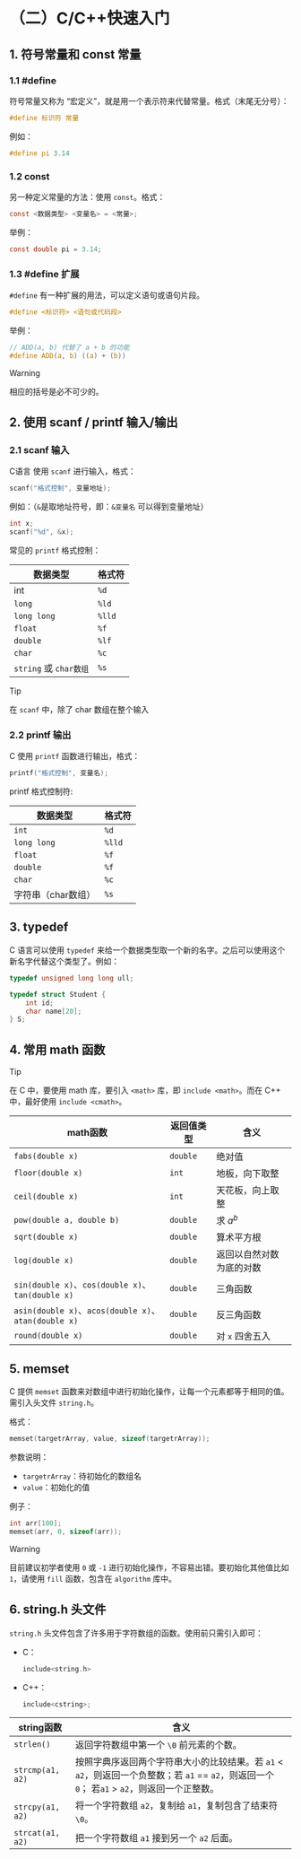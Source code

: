 # （二）C/C++快速入门

## 1. 符号常量和 const 常量

### 1.1 #define

符号常量又称为 “宏定义”，就是用一个表示符来代替常量。格式（末尾无分号）：
```c
#define 标识符 常量
```
例如：
```c
#define pi 3.14
```

### 1.2 const

另一种定义常量的方法：使用 `const`。格式：
```c
const <数据类型> <变量名> = <常量>;
```
举例：
```c
const double pi = 3.14;
```

### 1.3 #define 扩展

`#define` 有一种扩展的用法，可以定义语句或语句片段。
```c
#define <标识符> <语句或代码段>
```
举例：
```c
// ADD(a, b) 代替了 a + b 的功能
#define ADD(a, b) ((a) + (b))
```
> [!WARNING]
> 相应的括号是必不可少的。

## 2. 使用 scanf / printf 输入/输出

### 2.1 scanf 输入

C语言 使用 `scanf` 进行输入，格式：
```c
scanf("格式控制", 变量地址);
```
例如：（`&`是取地址符号，即：`&变量名` 可以得到变量地址）

```c
int x;
scanf("%d", &x);
```

常见的 `printf` 格式控制：

|数据类型|格式符|
|-|-|
|int|`%d`|
|`long`|`%ld`|
|`long long`|`%lld`|
|`float`|`%f`|
|`double`|`%lf`|
|`char`|`%c`|
|`string` 或 `char数组`|`%s`|

> [!TIP]
> 在 `scanf` 中，除了 char 数组在整个输入

### 2.2 printf 输出

C 使用 `printf` 函数进行输出，格式：
```c
printf("格式控制", 变量名);
```

printf 格式控制符:

|数据类型|格式符|
|-|-|
|`int`|`%d`|
|`long long`|`%lld`|
|`float`|`%f`|
|`double`|`%f`|
|`char`|`%c`|
|字符串（char数组）|`%s`|

## 3. typedef 

C 语言可以使用 `typedef` 来给一个数据类型取一个新的名字。之后可以使用这个新名字代替这个类型了。例如：

```c
typedef unsigned long long ull;
```

```c
typedef struct Student {
    int id;
    char name[20];
} S;
```

## 4. 常用 math 函数

> [!TIP]
> 在 C 中，要使用 math 库，要引入 `<math>` 库，即 `include <math>`。而在 C++ 中，最好使用 `include <cmath>`。

|math函数|返回值类型|含义|
|-|-|-|
|`fabs(double x)`|`double`|绝对值|
|`floor(double x)`|`int`|地板，向下取整|
|`ceil(double x)`|`int`|天花板，向上取整|
|`pow(double a, double b)`|`double`|求 $a^b$|
|`sqrt(double x)`|`double`|算术平方根|
|`log(double x)`|`double`|返回以自然对数为底的对数|
|`sin(double x)`、`cos(double x)`、`tan(double x)`|`double`|三角函数|
|`asin(double x)`、`acos(double x)`、`atan(double x)`|`double`|反三角函数|
|`round(double x)`|`double`|对 `x` 四舍五入|

## 5. memset

C 提供 `memset` 函数来对数组中进行初始化操作，让每一个元素都等于相同的值。需引入头文件 `string.h`。

格式：

```c
memset(targetrArray, value, sizeof(targetrArray));
```

参数说明：
- `targetrArray`：待初始化的数组名
- `value`：初始化的值

例子：
```c
int arr[100];
memset(arr, 0, sizeof(arr));
```

> [!warning]
> 目前建议初学者使用 `0` 或 `-1` 进行初始化操作，不容易出错。要初始化其他值比如 `1`，请使用 `fill` 函数，包含在 `algorithm` 库中。

## 6. string.h 头文件

`string.h` 头文件包含了许多用于字符数组的函数。使用前只需引入即可：
- C：
    ```c
    include<string.h>
    ```
- C++：
    ```cpp
    include<cstring>;
    ```

|string函数|含义|
|-|-|
|`strlen()`|返回字符数组中第一个 `\0` 前元素的个数。|
|`strcmp(a1, a2)`|按照字典序返回两个字符串大小的比较结果。若 `a1` < `a2`，则返回一个负整数；若 `a1` == `a2`，则返回一个 `0`； 若`a1` > `a2`，则返回一个正整数。|
|`strcpy(a1, a2)`|将一个字符数组 `a2`，复制给 `a1`，复制包含了结束符 `\0`。|
|`strcat(a1, a2)`|把一个字符数组 `a1` 接到另一个 `a2` 后面。|